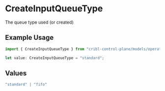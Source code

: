# CreateInputQueueType

The queue type used (or created)

## Example Usage

```typescript
import { CreateInputQueueType } from "cribl-control-plane/models/operations";

let value: CreateInputQueueType = "standard";
```

## Values

```typescript
"standard" | "fifo"
```